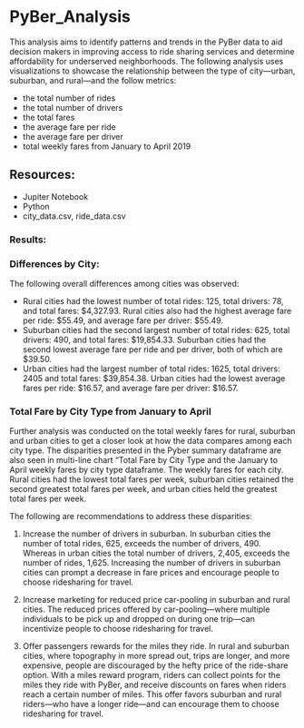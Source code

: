 # PyBer_Analysis

This analysis aims to identify patterns and trends in the PyBer data to aid decision makers in improving access to ride sharing services and determine affordability for underserved neighborhoods. The following analysis uses visualizations to showcase the relationship between the type of city—urban, suburban, and rural—and the follow metrics:

-	the total number of rides
-	the total number of drivers
-	the total fares 
-	the average fare per ride
-	the average fare per driver
-	total weekly fares from January to April 2019

## Resources:

-	Jupiter Notebook
-	Python
-	city_data.csv, ride_data.csv

### Results:

### Differences by City:

The following overall differences among cities was observed:

- Rural cities had the lowest number of total rides: 125, total drivers: 78, and total fares: $4,327.93. Rural cities also had the highest average fare per ride: $55.49, and average fare per driver: $55.49.
-	Suburban cities had the second largest number of total rides: 625, total drivers: 490, and total fares: $19,854.33.  Suburban cities had the second lowest average fare per ride and per driver, both of which are $39.50.
-	Urban cities had the largest number of total rides: 1625, total drivers: 2405 and total fares: $39,854.38. Urban cities had the lowest average fares per ride: $16.57, and average fare per driver: $16.57.

### Total Fare by City Type from January to April

Further analysis was conducted on the total weekly fares for rural, suburban and urban cities to get a closer look at how the data compares among each city type. The disparities presented in the Pyber summary dataframe are also seen in multi-line chart “Total Fare by City Type and the January to April weekly fares by city type dataframe. The weekly fares for each city. Rural cities had the lowest total fares per week, suburban cities retained the second greatest total fares per week, and urban cities held the greatest total fares per week.

The following are recommendations to address these disparities:

1.	Increase the number of drivers in suburban. In suburban cities the number of total rides, 625, exceeds the number of drivers, 490. Whereas in urban cities the total number of drivers, 2,405, exceeds the number of rides, 1,625. Increasing the number of drivers in suburban cities can prompt a decrease in fare prices and encourage people to choose ridesharing for travel.

2.	Increase marketing for reduced price car-pooling in suburban and rural cities. The reduced prices offered by car-pooling—where multiple individuals to be pick up and dropped on during one trip—can incentivize people to choose ridesharing for travel.

3. Offer passengers rewards for the miles they ride. In rural and suburban cities, where topography in more spread out, trips are longer, and more expensive, people are discouraged by the hefty price of the ride-share option. With a miles reward program, riders can collect points for the miles they ride with PyBer, and receive discounts on fares when riders reach a certain number of miles. This offer favors suburban and rural riders—who have a longer ride—and can encourage them to choose ridesharing for travel.  

